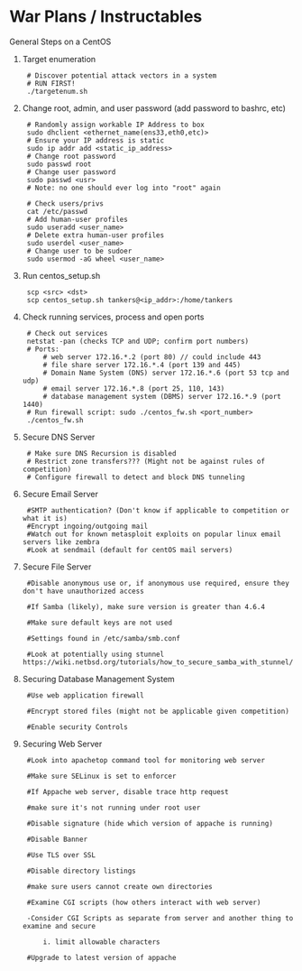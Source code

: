 # War Plans / Instructables

General Steps on a CentOS

1. Target enumeration

		# Discover potential attack vectors in a system
		# RUN FIRST! 
		./targetenum.sh

2. Change root, admin, and user password (add password to bashrc, etc)

		# Randomly assign workable IP Address to box
		sudo dhclient <ethernet_name(ens33,eth0,etc)>
		# Ensure your IP address is static
		sudo ip addr add <static_ip_address>
		# Change root password 
		sudo passwd root
		# Change user password
		sudo passwd <usr>
		# Note: no one should ever log into "root" again
		
		# Check users/privs  
		cat /etc/passwd
		# Add human-user profiles
		sudo useradd <user_name>
		# Delete extra human-user profiles
		sudo userdel <user_name>
		# Change user to be sudoer
		sudo usermod -aG wheel <user_name>

3. Run centos_setup.sh

		scp <src> <dst>
		scp centos_setup.sh tankers@<ip_addr>:/home/tankers

4. Check running services, process and open ports

		# Check out services
		netstat -pan (checks TCP and UDP; confirm port numbers)
		# Ports: 
			# web server 172.16.*.2 (port 80) // could include 443
			# file share server 172.16.*.4 (port 139 and 445)
			# Domain Name System (DNS) server 172.16.*.6 (port 53 tcp and udp)
			# email server 172.16.*.8 (port 25, 110, 143)
			# database management system (DBMS) server 172.16.*.9 (port 1440) 
		# Run firewall script: sudo ./centos_fw.sh <port_number>
		./centos_fw.sh
		
5. Secure DNS Server

		# Make sure DNS Recursion is disabled
		# Restrict zone transfers??? (Might not be against rules of competition)
		# Configure firewall to detect and block DNS tunneling

6. Secure Email Server

		#SMTP authentication? (Don't know if applicable to competition or what it is)
		#Encrypt ingoing/outgoing mail
		#Watch out for known metasploit exploits on popular linux email servers like zembra
		#Look at sendmail (default for centOS mail servers)
		
7. Secure File Server

		#Disable anonymous use or, if anonymous use required, ensure they don't have unauthorized access
		
		#If Samba (likely), make sure version is greater than 4.6.4
		
		#Make sure default keys are not used
		
		#Settings found in /etc/samba/smb.conf
		
		#Look at potentially using stunnel https://wiki.netbsd.org/tutorials/how_to_secure_samba_with_stunnel/
		
8. Securing Database Management System

		#Use web application firewall
		
		#Encrypt stored files (might not be applicable given competition)
		
		#Enable security Controls
		
9. Securing Web Server

		#Look into apachetop command tool for monitoring web server
		
		#Make sure SELinux is set to enforcer
		
		#If Appache web server, disable trace http request
		
		#make sure it's not running under root user
		
		#Disable signature (hide which version of appache is running)
		
		#Disable Banner
		
		#Use TLS over SSL
		
		#Disable directory listings
		
		#make sure users cannot create own directories
		
		#Examine CGI scripts (how others interact with web server)
		
		-Consider CGI Scripts as separate from server and another thing to examine and secure
		
			i. limit allowable characters
		
		#Upgrade to latest version of appache
